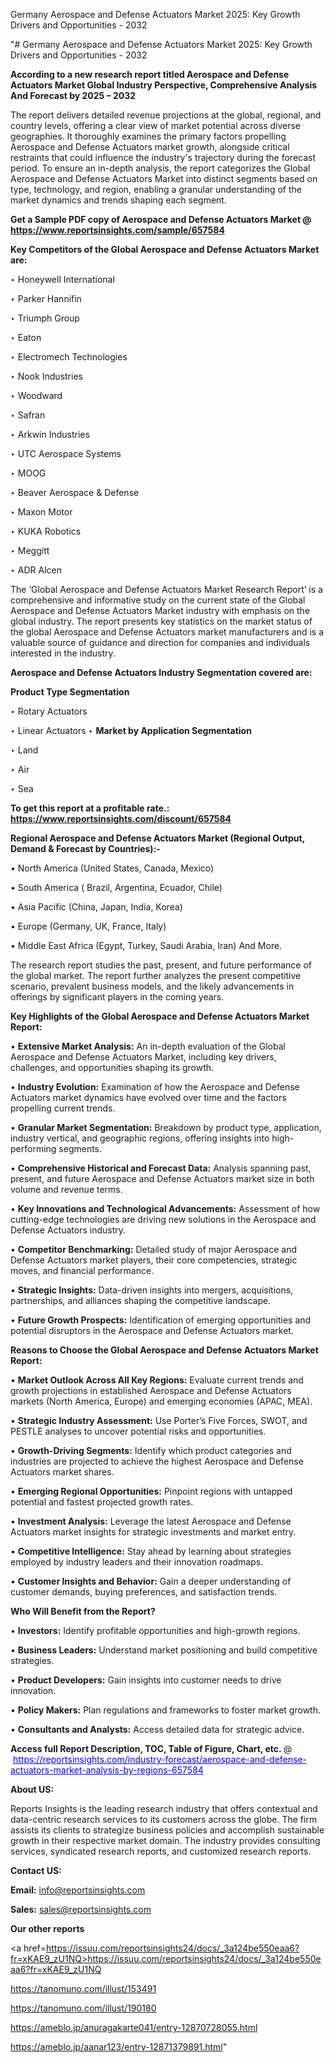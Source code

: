 Germany Aerospace and Defense Actuators Market 2025: Key Growth Drivers and Opportunities - 2032

"# Germany Aerospace and Defense Actuators Market 2025: Key Growth Drivers and Opportunities - 2032

<strong>According to a new research report titled Aerospace and Defense Actuators Market Global Industry Perspective, Comprehensive Analysis And Forecast by 2025 – 2032</strong>

The report delivers detailed revenue projections at the global, regional, and country levels, offering a clear view of market potential across diverse geographies. It thoroughly examines the primary factors propelling Aerospace and Defense Actuators market growth, alongside critical restraints that could influence the industry's trajectory during the forecast period. To ensure an in-depth analysis, the report categorizes the Global Aerospace and Defense Actuators Market into distinct segments based on type, technology, and region, enabling a granular understanding of the market dynamics and trends shaping each segment.

<strong>Get a Sample PDF copy of Aerospace and Defense Actuators Market </strong><strong>@<a href=https://www.reportsinsights.com/sample/657584 style=color:#0000ff;> https://www.reportsinsights.com/sample/657584</a></strong></font>

<strong>Key Competitors of the Global Aerospace and Defense Actuators Market are:</strong>

‣ Honeywell International

‣ Parker Hannifin

‣ Triumph Group

‣ Eaton

‣ Electromech Technologies

‣ Nook Industries

‣ Woodward

‣ Safran

‣ Arkwin Industries

‣ UTC Aerospace Systems

‣ MOOG

‣ Beaver Aerospace & Defense

‣ Maxon Motor

‣ KUKA Robotics

‣ Meggitt

‣ ADR Alcen

The ‘Global Aerospace and Defense Actuators Market Research Report’ is a comprehensive and informative study on the current state of the Global Aerospace and Defense Actuators Market industry with emphasis on the global industry. The report presents key statistics on the market status of the global Aerospace and Defense Actuators market manufacturers and is a valuable source of guidance and direction for companies and individuals interested in the industry.

<strong>Aerospace and Defense Actuators Industry Segmentation covered are:</strong>

<strong>Product Type Segmentation</strong>

‣ Rotary Actuators

‣ Linear Actuators
‣ 
<strong>Market by Application Segmentation</strong>

‣ Land

‣ Air

‣ Sea

<strong>To get this report at a profitable rate.: <a href=https://www.reportsinsights.com/discount/657584 style=color:#0000ff;>https://www.reportsinsights.com/discount/657584</a></strong></font>

<strong>Regional Aerospace and Defense Actuators Market (Regional Output, Demand &amp; Forecast by Countries):-</strong>

• North America (United States, Canada, Mexico)

• South America ( Brazil, Argentina, Ecuador, Chile)

• Asia Pacific (China, Japan, India, Korea)

• Europe (Germany, UK, France, Italy)

• Middle East Africa (Egypt, Turkey, Saudi Arabia, Iran) And More.

The research report studies the past, present, and future performance of the global market. The report further analyzes the present competitive scenario, prevalent business models, and the likely advancements in offerings by significant players in the coming years.

<strong>Key Highlights of the Global Aerospace and Defense Actuators Market Report:</strong>

• <strong>Extensive Market Analysis:</strong> An in-depth evaluation of the Global Aerospace and Defense Actuators Market, including key drivers, challenges, and opportunities shaping its growth.

• <strong>Industry Evolution:</strong> Examination of how the Aerospace and Defense Actuators market dynamics have evolved over time and the factors propelling current trends.

• <strong>Granular Market Segmentation:</strong> Breakdown by product type, application, industry vertical, and geographic regions, offering insights into high-performing segments.

• <strong>Comprehensive Historical and Forecast Data:</strong> Analysis spanning past, present, and future Aerospace and Defense Actuators market size in both volume and revenue terms.

• <strong>Key Innovations and Technological Advancements:</strong> Assessment of how cutting-edge technologies are driving new solutions in the Aerospace and Defense Actuators industry.

• <strong>Competitor Benchmarking:</strong> Detailed study of major Aerospace and Defense Actuators market players, their core competencies, strategic moves, and financial performance.

• <strong>Strategic Insights:</strong> Data-driven insights into mergers, acquisitions, partnerships, and alliances shaping the competitive landscape.

• <strong>Future Growth Prospects:</strong> Identification of emerging opportunities and potential disruptors in the Aerospace and Defense Actuators market.

<strong>Reasons to Choose the Global Aerospace and Defense Actuators Market Report:</strong>

• <strong>Market Outlook Across All Key Regions:</strong> Evaluate current trends and growth projections in established Aerospace and Defense Actuators markets (North America, Europe) and emerging economies (APAC, MEA).

• <strong>Strategic Industry Assessment:</strong> Use Porter’s Five Forces, SWOT, and PESTLE analyses to uncover potential risks and opportunities.

• <strong>Growth-Driving Segments:</strong> Identify which product categories and industries are projected to achieve the highest Aerospace and Defense Actuators market shares.

• <strong>Emerging Regional Opportunities:</strong> Pinpoint regions with untapped potential and fastest projected growth rates.

• <strong>Investment Analysis:</strong> Leverage the latest Aerospace and Defense Actuators market insights for strategic investments and market entry.

• <strong>Competitive Intelligence:</strong> Stay ahead by learning about strategies employed by industry leaders and their innovation roadmaps.

• <strong>Customer Insights and Behavior:</strong> Gain a deeper understanding of customer demands, buying preferences, and satisfaction trends.

<strong>Who Will Benefit from the Report?</strong>

• <strong>Investors:</strong> Identify profitable opportunities and high-growth regions.

• <strong>Business Leaders:</strong> Understand market positioning and build competitive strategies.

• <strong>Product Developers:</strong> Gain insights into customer needs to drive innovation.

• <strong>Policy Makers:</strong> Plan regulations and frameworks to foster market growth.

• <strong>Consultants and Analysts:</strong> Access detailed data for strategic advice.
</ul>
<strong>Access full Report Description, TOC, Table of Figure, Chart, etc. </strong>@  <a href=https://reportsinsights.com/industry-forecast/aerospace-and-defense-actuators-market-analysis-by-regions-657584 style=color:#0000ff;>https://reportsinsights.com/industry-forecast/aerospace-and-defense-actuators-market-analysis-by-regions-657584</a></font>

<strong><strong>About US</strong>:</strong>

Reports Insights is the leading research industry that offers contextual and data-centric research services to its customers across the globe. The firm assists its clients to strategize business policies and accomplish sustainable growth in their respective market domain. The industry provides consulting services, syndicated research reports, and customized research reports.

<strong>Contact US:</strong>

<p class=""""><b>Email:</b> <a href=mailto:info@reportsinsights.com>info@reportsinsights.com</a></p>
<p class=""""><b>Sales:</b> <a href=mailto:sales@reportsinsights.com>sales@reportsinsights.com</a></p>

<strong>Our other reports</strong>

<a href=https://issuu.com/reportsinsights24/docs/_3a124be550eaa6?fr=xKAE9_zU1NQ>https://issuu.com/reportsinsights24/docs/_3a124be550eaa6?fr=xKAE9_zU1NQ</a>

<a href=https://tanomuno.com/illust/153491>https://tanomuno.com/illust/153491</a>

<a href=https://tanomuno.com/illust/190180>https://tanomuno.com/illust/190180</a>

<a href=https://ameblo.jp/anuragakarte041/entry-12870728055.html>https://ameblo.jp/anuragakarte041/entry-12870728055.html</a>

<a href=https://ameblo.jp/aanar123/entry-12871379891.html>https://ameblo.jp/aanar123/entry-12871379891.html</a>"
